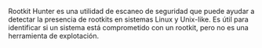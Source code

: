 Rootkit Hunter es una utilidad de escaneo de seguridad que puede ayudar a detectar la presencia de rootkits en sistemas Linux y Unix-like. Es útil para identificar si un sistema está comprometido con un rootkit, pero no es una herramienta de explotación.